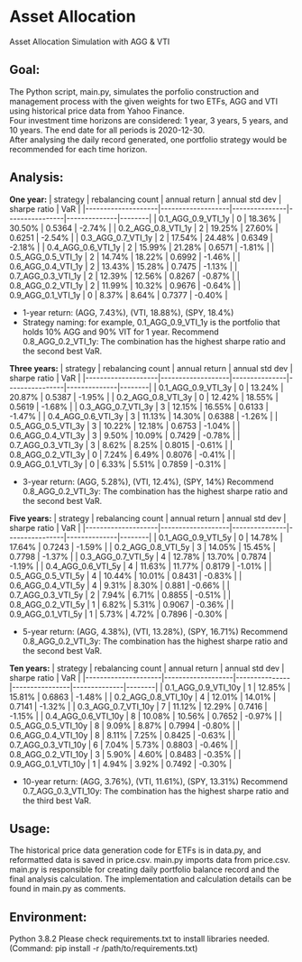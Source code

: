 # Asset Allocation
Asset Allocation Simulation with AGG &amp; VTI

## Goal:

The Python script, main.py, simulates the porfolio construction and management process with the given weights for two ETFs, AGG and VTI using historical price data from Yahoo Finance. <br />
Four investment time horizons are considered: 1 year, 3 years, 5 years, and 10 years. The end date for all periods is 2020-12-30. <br />
After analysing the daily record generated, one portfolio strategy would be recommended for each time horizon. <br />

## Analysis:

**One year:**
| strategy           | rebalancing count | annual return | annual std dev | sharpe ratio | VaR    |
|--------------------|-------------------|---------------|----------------|--------------|--------|
| 0.1_AGG_0.9_VTI_1y | 0                 | 18.36%        | 30.50%         | 0.5364       | -2.74% |
| 0.2_AGG_0.8_VTI_1y | 2                 | 19.25%        | 27.60%         | 0.6251       | -2.54% |
| 0.3_AGG_0.7_VTI_1y | 2                 | 17.54%        | 24.48%         | 0.6349       | -2.18% |
| 0.4_AGG_0.6_VTI_1y | 2                 | 15.99%        | 21.28%         | 0.6571       | -1.81% |
| 0.5_AGG_0.5_VTI_1y | 2                 | 14.74%        | 18.22%         | 0.6992       | -1.46% |
| 0.6_AGG_0.4_VTI_1y | 2                 | 13.43%        | 15.28%         | 0.7475       | -1.13% |
| 0.7_AGG_0.3_VTI_1y | 2                 | 12.39%        | 12.56%         | 0.8267       | -0.87% |
| 0.8_AGG_0.2_VTI_1y | 2                 | 11.99%        | 10.32%         | 0.9676       | -0.64% |
| 0.9_AGG_0.1_VTI_1y | 0                 | 8.37%         | 8.64%          | 0.7377       | -0.40% |

* 1-year return: (AGG, 7.43%), (VTI, 18.88%), (SPY, 18.4%)
* Strategy naming: for example, 0.1_AGG_0.9_VTI_1y is the portfolio that holds 10% AGG and 90% VIT for 1 year.
Recommend 0.8_AGG_0.2_VTI_1y:
The combination has the highest sharpe ratio and the second best VaR.

**Three years:**
| strategy           | rebalancing count | annual return | annual std dev | sharpe ratio | VaR    |
|--------------------|-------------------|---------------|----------------|--------------|--------|
| 0.1_AGG_0.9_VTI_3y | 0                 | 13.24%        | 20.87%         | 0.5387       | -1.95% |
| 0.2_AGG_0.8_VTI_3y | 0                 | 12.42%        | 18.55%         | 0.5619       | -1.68% |
| 0.3_AGG_0.7_VTI_3y | 3                 | 12.15%        | 16.55%         | 0.6133       | -1.47% |
| 0.4_AGG_0.6_VTI_3y | 3                 | 11.13%        | 14.30%         | 0.6388       | -1.26% |
| 0.5_AGG_0.5_VTI_3y | 3                 | 10.22%        | 12.18%         | 0.6753       | -1.04% |
| 0.6_AGG_0.4_VTI_3y | 3                 | 9.50%         | 10.09%         | 0.7429       | -0.78% |
| 0.7_AGG_0.3_VTI_3y | 3                 | 8.62%         | 8.25%          | 0.8015       | -0.61% |
| 0.8_AGG_0.2_VTI_3y | 0                 | 7.24%         | 6.49%          | 0.8076       | -0.41% |
| 0.9_AGG_0.1_VTI_3y | 0                 | 6.33%         | 5.51%          | 0.7859       | -0.31% |

* 3-year return: (AGG, 5.28%), (VTI, 12.4%), (SPY, 14%)
Recommend 0.8_AGG_0.2_VTI_3y:
The combination has the highest sharpe ratio and the second best VaR. 

**Five years:**
| strategy           | rebalancing count | annual return | annual std dev | sharpe ratio | VaR    |
|--------------------|-------------------|---------------|----------------|--------------|--------|
| 0.1_AGG_0.9_VTI_5y | 0                 | 14.78%        | 17.64%         | 0.7243       | -1.59% |
| 0.2_AGG_0.8_VTI_5y | 3                 | 14.05%        | 15.45%         | 0.7798       | -1.37% |
| 0.3_AGG_0.7_VTI_5y | 4                 | 12.78%        | 13.70%         | 0.7874       | -1.19% |
| 0.4_AGG_0.6_VTI_5y | 4                 | 11.63%        | 11.77%         | 0.8179       | -1.01% |
| 0.5_AGG_0.5_VTI_5y | 4                 | 10.44%        | 10.01%         | 0.8431       | -0.83% |
| 0.6_AGG_0.4_VTI_5y | 4                 | 9.31%         | 8.30%          | 0.881        | -0.66% |
| 0.7_AGG_0.3_VTI_5y | 2                 | 7.94%         | 6.71%          | 0.8855       | -0.51% |
| 0.8_AGG_0.2_VTI_5y | 1                 | 6.82%         | 5.31%          | 0.9067       | -0.36% |
| 0.9_AGG_0.1_VTI_5y | 1                 | 5.73%         | 4.72%          | 0.7896       | -0.30% |

* 5-year return: (AGG, 4.38%), (VTI, 13.28%), (SPY, 16.71%)
Recommend 0.8_AGG_0.2_VTI_3y:
The combination has the highest sharpe ratio and the second best VaR. 

**Ten years:**
| strategy            | rebalancing count | annual return | annual std dev | sharpe ratio | VaR    |
|---------------------|-------------------|---------------|----------------|--------------|--------|
| 0.1_AGG_0.9_VTI_10y | 1                 | 12.85%        | 15.81%         | 0.6863       | -1.48% |
| 0.2_AGG_0.8_VTI_10y | 4                 | 12.01%        | 14.01%         | 0.7141       | -1.32% |
| 0.3_AGG_0.7_VTI_10y | 7                 | 11.12%        | 12.29%         | 0.7416       | -1.15% |
| 0.4_AGG_0.6_VTI_10y | 8                 | 10.08%        | 10.56%         | 0.7652       | -0.97% |
| 0.5_AGG_0.5_VTI_10y | 8                 | 9.09%         | 8.87%          | 0.7994       | -0.80% |
| 0.6_AGG_0.4_VTI_10y | 8                 | 8.11%         | 7.25%          | 0.8425       | -0.63% |
| 0.7_AGG_0.3_VTI_10y | 6                 | 7.04%         | 5.73%          | 0.8803       | -0.46% |
| 0.8_AGG_0.2_VTI_10y | 3                 | 5.90%         | 4.60%          | 0.8483       | -0.35% |
| 0.9_AGG_0.1_VTI_10y | 1                 | 4.94%         | 3.92%          | 0.7492       | -0.30% |

* 10-year return: (AGG, 3.76%), (VTI, 11.61%), (SPY, 13.31%)
Recommend 0.7_AGG_0.3_VTI_10y:
The combination has the highest sharpe ratio and the third best VaR. 

## Usage:
The historical price data generation code for ETFs is in data.py, and reformatted data is saved in price.csv. main.py imports data from price.csv. <br />
main.py is responsible for creating daily portfolio balance record and the final analysis calculation.
The implementation and calculation details can be found in main.py as comments. 

## Environment:
Python 3.8.2
Please check requirements.txt to install libraries needed. 
(Command: pip install -r /path/to/requirements.txt)



